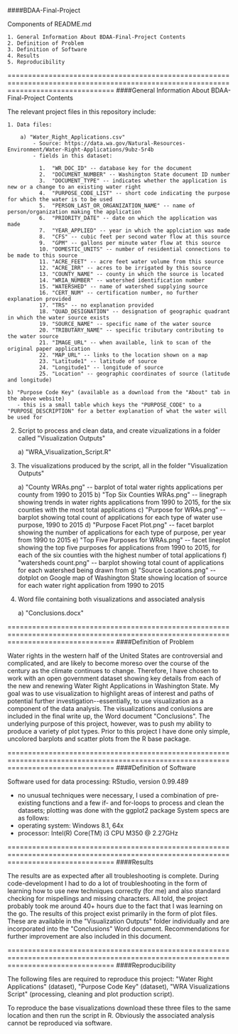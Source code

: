 ####BDAA-Final-Project

Components of README.md

	1. General Information About BDAA-Final-Project Contents
	2. Definition of Problem
	3. Definition of Software
	4. Results
	5. Reproducibility

======================================================================================================================================
####General Information About BDAA-Final-Project Contents

The relevant project files in this repository include:

	1. Data files:
		
		a) "Water_Right_Applications.csv" 			 									 	
			- Source: https://data.wa.gov/Natural-Resources-Environment/Water-Right-Applications/9ubz-5r4b
    		- fields in this dataset:

        	  1.  "WR_DOC_ID" -- database key for the document                        
        	  2.  "DOCUMENT_NUMBER" -- Washington State document ID number
        	  3.  "DOCUMENT_TYPE" -- indicates whether the application is new or a change to an existing water right
        	  4.  "PURPOSE_CODE_LIST" -- short code indicating the purpose for which the water is to be used
        	  5.  "PERSON_LAST_OR_ORGANIZATION_NAME" -- name of person/organization making the application
        	  6.  "PRIORITY_DATE" -- date on which the application was made
        	  7.  "YEAR_APPLIED" -- year in which the applciation was made
        	  8.  "CFS" -- cubic feet per second water flow at this source
        	  9.  "GPM" -- gallons per minute water flow at this source
        	  10. "DOMESTIC_UNITS" -- number of residential connections to be made to this source
        	  11. "ACRE_FEET" -- acre feet water volume from this source
        	  12. "ACRE_IRR" -- acres to be irrigated by this source
        	  13. "COUNTY_NAME" -- county in which the source is located
        	  14. "WRIA_NUMBER" -- watershed identification number
        	  15. "WATERSHED" -- name of watershed supplying source
        	  16. "CERT_NUM" -- certification number, no further explanation provided
        	  17. "TRS" -- no explanation provided
        	  18. "QUAD_DESIGNATION" -- designation of geographic quadrant in which the water source exists
        	  19. "SOURCE_NAME" -- specific name of the water source
        	  20. "TRIBUTARY_NAME" -- specific tributary contributing to the water source
        	  21. "IMAGE_URL" -- when available, link to scan of the original paper application
        	  22. "MAP_URL" -- links to the location shown on a map
        	  23. "Latitude1" -- latitude of source
        	  24. "Longitude1" -- longitude of source
        	  25. "Location" -- geographic coordinates of source (latitude and longitude)
          	
    b) "Purpose Code Key" (available as a download from the "About" tab in the above website)
       - this is a small table which keys the "PURPOSE_CODE" to a "PURPOSE_DESCRIPTION" for a better explanation of what the water will          be used for
       
2) Script to process and clean data, and create vizualizations in a folder called "Visualization Outputs"

    a) "WRA_Visualization_Script.R"  

3) The visualizations produced by the script, all in the folder "Visualization Outputs"

    a) "County WRAs.png"  -- barplot of total water rights applications per county from 1990 to 2015
    b) "Top Six Counties WRAs.png" -- linegraph showing trends in water rights applications from 1990 to 2015, for the six counties                                         with the most total applications
    c) "Purpose for WRAs.png" -- barplot showing total count of applications for each type of water use purpose, 1990 to 2015
    d) "Purpose Facet Plot.png" -- facet barplot showing the number of applications for each type of purpose, per year from 1990 to                                      2015
    e) "Top Five Purposes for WRAs.png" -- facet lineplot showing the top five purposes for applications from 1990 to 2015, for each                                             of the six counties with the highest number of total applications
    f) "watersheds count.png" -- barplot showing total count of applications for each watershed being drawn from
    g) "Source Locations.png" -- dotplot on Google map of Washington State showing location of source for each water right application                                  from 1990 to 2015
    
4) Word file containing both visualizations and associated analysis

    a) "Conclusions.docx"
    
======================================================================================================================================
####Definition of Problem

Water rights in the western half of the United States are controversial and complicated, and are likely to become moreso over the course of the century as the climate continues to change.  Therefore, I have chosen to work with an open government dataset showing key details from each of the new and renewing Water Right Applications in Washington State.  My goal was to use visualization to highlight areas of interest and paths of potential further investigation--essentially, to use visualization as a component of the data analysis.  The visualizations and conlusions are included in the final write up, the Word document "Conclusions".  The underlying purpose of this project, however, was to push my ability to produce a variety of plot types.  Prior to this project I have done only simple, uncolored barplots and scatter plots from the R base package. 

======================================================================================================================================
####Definition of Software

Software used for data processing: RStudio, version 0.99.489
 - no unusual techniques were necessary, I used a combination of pre-existing functions and a few if- and for-loops to process and       clean the datasets; plotting was done with the ggplot2 package
System specs are as follows:
 - operating system: Windows 8.1, 64x
 - processor: Intel(R) Core(TM) i3 CPU M350 @ 2.27GHz

======================================================================================================================================
####Results

The results are as expected after all troubleshooting is complete.  During code-development I had to do a lot of troubleshooting in the form of learning how to use new techniques correctly (for me) and also standard checking for mispellings and missing characters.  All told, the project probably took me around 40+ hours due to the fact that I was learning on the go.
The results of this project exist primarily in the form of plot files.  These are available in the "Visualization Outputs" folder individually and are incorporated into the "Conclusions" Word document.  Recommendations for further improvement are also included in this document.

======================================================================================================================================
####Reproducibility

The following files are required to reproduce this project:  "Water Right Applications" (dataset), "Purpose Code Key" (dataset), "WRA Visualizations Script" (processing, cleaning and plot production script).

To reproduce the base visualizations download these three files to the same location and then run the script in R.  Obviously the associated analysis cannot be reproduced via software.

